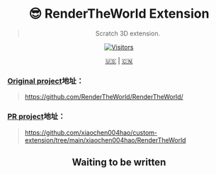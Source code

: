 <div align="center">

# 😎 RenderTheWorld Extension

> Scratch 3D extension.

[![Visitors](https://api.visitorbadge.io/api/visitors?path=https%3A%2F%2Fgithub.com%2FRenderTheWorld%2FRenderTheWorld&countColor=%23263759)](https://visitorbadge.io/status?path=https%3A%2F%2Fgithub.com%2FRenderTheWorld%2FRenderTheWorld)

[🇺🇸](./README.md) | [🇨🇳](./README_zh-CN.md)

</div>

### [Original project](https://github.com/RenderTheWorld/RenderTheWorld/)地址：
> https://github.com/RenderTheWorld/RenderTheWorld/
### [PR project](https://github.com/xiaochen004hao/custom-extension/tree/main/xiaochen004hao/RenderTheWorld)地址：
> https://github.com/xiaochen004hao/custom-extension/tree/main/xiaochen004hao/RenderTheWorld

<div align="center">

## Waiting to be written

</div>
